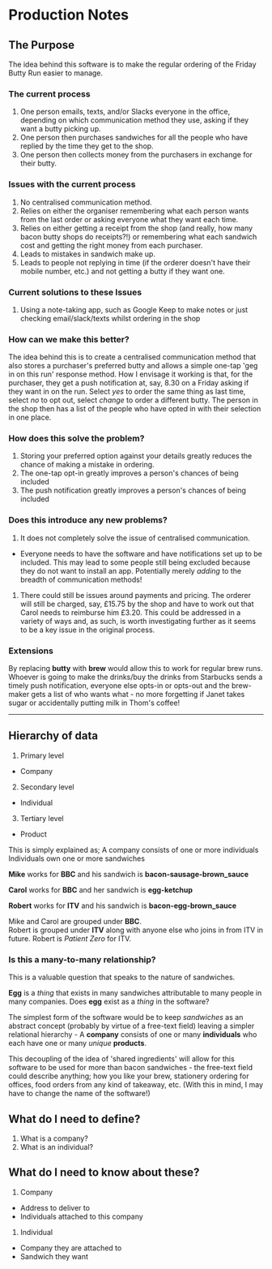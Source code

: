 # Production Notes

## The Purpose
The idea behind this software is to make the regular ordering of the Friday Butty Run easier to manage.

### The current process
1. One person emails, texts, and/or Slacks everyone in the office, depending on which communication method they use, asking if they want a butty picking up.
1. One person then purchases sandwiches for all the people who have replied by the time they get to the shop.
1. One person then collects money from the purchasers in exchange for their butty.

### Issues with the current process
1. No centralised communication method.
1. Relies on either the organiser remembering what each person wants from the last order or asking everyone what they want each time.
1. Relies on either getting a receipt from the shop (and really, how many bacon butty shops do receipts?!) or remembering what each sandwich cost and getting the right money from each purchaser.
1. Leads to mistakes in sandwich make up.
1. Leads to people not replying in time (if the orderer doesn't have their mobile number, etc.) and not getting a butty if they want one.

### Current solutions to these Issues
1. Using a note-taking app, such as Google Keep to make notes or just checking email/slack/texts whilst ordering in the shop

### How can we make this better?
The idea behind this is to create a centralised communication method that also stores a purchaser's preferred butty and allows a simple one-tap 'geg in on this run' response method. How I envisage it working is that, for the purchaser, they get a push notification at, say, 8.30 on a Friday asking if they want in on the run. Select _yes_ to order the same thing as last time, select _no_ to opt out, select _change_ to order a different butty. The person in the shop then has a list of the people who have opted in with their selection in one place.

### How does this solve the problem?
1. Storing your preferred option against your details greatly reduces the chance of making a mistake in ordering.
1. The one-tap opt-in greatly improves a person's chances of being included
1. The push notification greatly improves a person's chances of being included

### Does this introduce any new problems?
1. It does not completely solve the issue of centralised communication.
  - Everyone needs to have the software and have notifications set up to be included. This may lead to some people still being excluded because they do not want to install an app. Potentially merely _adding_ to the breadth of communication methods!
1. There could still be issues around payments and pricing. The orderer will still be charged, say, £15.75 by the shop and have to work out that Carol needs to reimburse him £3.20. This could be addressed in a variety of ways and, as such, is worth investigating further as it seems to be a key issue in the original process.

### Extensions
By replacing __butty__ with __brew__ would allow this to work for regular brew runs. Whoever is going to make the drinks/buy the drinks from Starbucks sends a timely push notification, everyone else opts-in or opts-out and the brew-maker gets a list of who wants what - no more forgetting if Janet takes sugar or accidentally putting milk in Thom's coffee!

______

## Hierarchy of data

1. Primary level
  - Company
2. Secondary level
  - Individual
3. Tertiary level
  - Product

This is simply explained as;
A company consists of one or more individuals
Individuals own one or more sandwiches

__Mike__ works for __BBC__ and his sandwich is __bacon-sausage-brown_sauce__

__Carol__ works for __BBC__ and her sandwich is __egg-ketchup__

__Robert__ works for __ITV__ and his sandwich is __bacon-egg-brown_sauce__

Mike and Carol are grouped under __BBC__.  
Robert is grouped under __ITV__ along with anyone else who joins in from ITV in future. Robert is _Patient Zero_ for ITV.

### Is this a many-to-many relationship?
This is a valuable question that speaks to the nature of sandwiches.

__Egg__ is a _thing_ that exists in many sandwiches attributable to many people in many companies. Does __egg__ exist as a _thing_ in the software?

The simplest form of the software would be to keep _sandwiches_ as an abstract concept (probably by virtue of a free-text field) leaving a simpler relational hierarchy - A __company__ consists of one or many __individuals__ who each have one or many _unique_ __products__.

This decoupling of the idea of 'shared ingredients' will allow for this software to be used for more than bacon sandwiches - the free-text field could describe anything; how you like your brew, stationery ordering for offices, food orders from any kind of takeaway, etc. (With this in mind, I may have to change the name of the software!)

## What do I need to define?

1. What is a company?
1. What is an individual?

## What do I need to know about these?
1. Company
 - Address to deliver to
 - Individuals attached to this company
1. Individual
 - Company they are attached to
 - Sandwich they want
